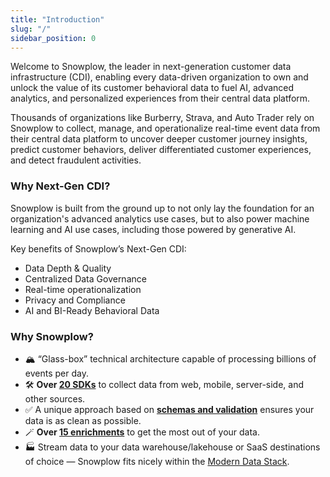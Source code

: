 ```yaml
---
title: "Introduction"
slug: "/"
sidebar_position: 0
---
```


<head>
  <meta name='zd-site-verification' content='fly2zzu1qcv51s1ma9jds' />
</head>

Welcome to Snowplow, the leader in next-generation customer data infrastructure (CDI), enabling every data-driven organization to own and unlock the value of its customer behavioral data to fuel AI, advanced analytics, and personalized experiences from their central data platform.

Thousands of organizations like Burberry, Strava, and Auto Trader rely on Snowplow to collect, manage, and operationalize real-time event data from their central data platform to uncover deeper customer journey insights, predict customer behaviors, deliver differentiated customer experiences, and detect fraudulent activities.

### Why Next-Gen CDI?​

Snowplow is built from the ground up to not only lay the foundation for an organization's advanced analytics use cases, but to also power machine learning and AI use cases, including those powered by generative AI. 

Key benefits of Snowplow’s Next-Gen CDI:
* Data Depth & Quality
* Centralized Data Governance
* Real-time operationalization
* Privacy and Compliance
* AI and BI-Ready Behavioral Data

### Why Snowplow?

* 🏔️ “Glass-box” technical architecture capable of processing billions of events per day.
* 🛠️ **Over [20 SDKs](/docs/collecting-data/collecting-from-own-applications/index.md)** to collect data from web, mobile, server-side, and other sources.
* ✅ A unique approach based on **[schemas and validation](/docs/understanding-your-pipeline/schemas/index.md)** ensures your data is as clean as possible.
* 🪄 **Over [15 enrichments](/docs/enriching-your-data/available-enrichments/index.md)** to get the most out of your data.
* 🏭 Stream data to your data warehouse/lakehouse or SaaS destinations of choice — Snowplow fits nicely within the [Modern Data Stack](https://snowplowanalytics.com/blog/2021/05/12/modern-data-stack/?utm_source=docs&utm_content=landing-page).
